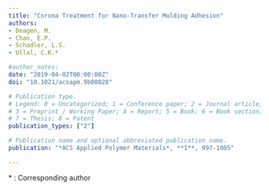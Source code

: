 ```yaml
---
title: "Corona Treatment for Nano-Transfer Molding Adhesion"
authors:
- Deagen, M.
- Chan, E.P.
- Schadler, L.S.
- Ullal, C.K.*

#author_notes:
date: "2019-04-02T00:00:00Z"
doi: "10.1021/acsapm.9b00028"

# Publication type.
# Legend: 0 = Uncategorized; 1 = Conference paper; 2 = Journal article;
# 3 = Preprint / Working Paper; 4 = Report; 5 = Book; 6 = Book section;
# 7 = Thesis; 8 = Patent
publication_types: ["2"]

# Publication name and optional abbreviated publication name.
publication: "*ACS Applied Polymer Materials*, **1**, 997-1005"

---
```

\* : Corresponding author
